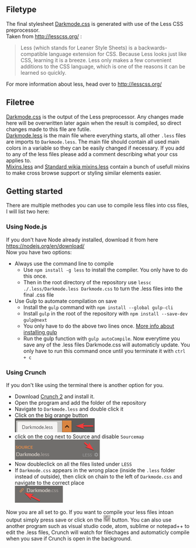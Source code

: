 ## Filetype
The final stylesheet [Darkmode.css](./../Darkmode.css) is generated with use of the Less CSS preprocessor.  
Taken from http://lesscss.org/ :

>Less (which stands for Leaner Style Sheets) is a backwards-compatible language extension for CSS. Because Less looks just like CSS, learning it is a breeze. Less only makes a few convenient additions to the CSS language, which is one of the reasons it can be learned so quickly.

For more information about less, head over to http://lesscss.org/

## Filetree
[Darkmode.css](Darkmode.css) is the output of the Less preprocessor. Any changes made here will be overwritten later again when the result is compiled, so direct changes made to this file are futile.  
[Darkmode.less](Darkmode.less) is the main file where everything starts, all other `.less` files are imports to `Darkmode.less`. The main file should contain all used main colors in a variable so they can be easily changed if necessary. If you add to any of the less files please add a comment describing what your css applies to.  
[Mixins.less](Mixins.less) and [Standard wikia mixins.less](Standard%20wikia%20mixins.less) contain a bunch of usefull  mixins to make cross browse support or styling similar elements easier.

## Getting started
There are multiple methodes you can use to compile less files into css files, I will list two here:
### Using Node.js
If you don't have Node already installed, download it from here https://nodejs.org/en/download/  
Now you have two options:
* Always use the command line to compile 
  * Use `npm install -g less` to install the compiler. You only have to do this once.
  * Then in the root directory of the repository use `lessc ./.less/Darkmode.less Darkmode.css` to turn the .less files into the final .css file
* Use Gulp to automate compilation on save
  * Install the `gulp` command with `npm install --global gulp-cli`
  * Install `gulp` in the root of the repository with `npm install --save-dev gulp@next`
  * You only have to do the above two lines once. [More info about installing gulp](https://github.com/gulpjs/gulp/blob/master/docs/getting-started.md)
  * Run the gulp function with `gulp autoCompile`. Now everytime you save any of the .less files Darkmode.css will automaticly update. You only have to run this command once until you terminate it with `ctrl + c`

### Using Crunch
If you don't like using the terminal there is another option for you.  
* Download [Crunch 2](https://getcrunch.co/) and install it.
* Open the program and add the folder of the repository
* Navigate to `Darkmode.less` and double click it
* Click on the big orange button  
   ![](./../Images/OrangeButton.png)
* click on the cog next to Source and disable `Sourcemap`  
   ![](./../Images/Cog.png)
* Now doubleclick on all the files listed under `LESS`
* If `Darkmode.css` appears in the wrong place (inside the `.less` folder instead of outside), then click on chain to the left of `Darkmode.css` and navigate to the correct place  
   ![](./../Images/Chain.png)

Now you are all set to go. If you want to compile your less files intoan output simply press save or click on the ![Crunch](./../Images/Crunch.png) button. You can also use another program such as visual studio code, atom, sublime or notepad++ to edit the .less files, Crunch will watch for filechages and automaticly compile when you save if Crunch is open in the background.

